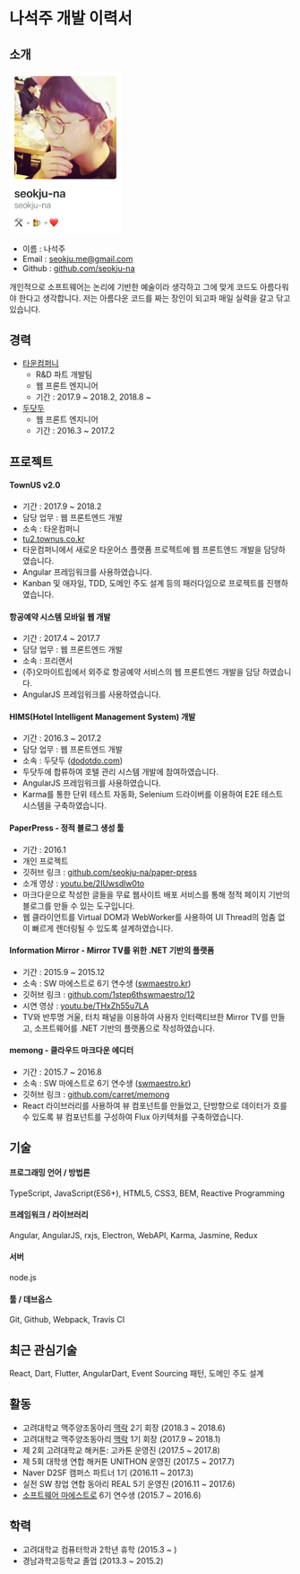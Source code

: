# 나석주 개발 이력서

## 소개

<img src="assets/me_at_github.png" width="200">

* 이름 : 나석주
* Email : seokju.me@gmail.com
* Github : [github.com/seokju-na](https://github.com/seokju-na)


개인적으로 소프트웨어는 논리에 기반한 예술이라 생각하고 그에 맞게 코드도 아름다워야 한다고 생각합니다. 저는 아름다운 코드를 짜는 장인이 되고파 매일 실력을 갈고 닦고 있습니다.

## 경력

* [타운컴퍼니](https://fb.com/towncompany)
    - R&D 파트 개발팀
    - 웹 프론트 엔지니어
    - 기간 : 2017.9 ~ 2018.2, 2018.8 ~
* [두닷두](www.dodotdo.com)
    - 웹 프론트 엔지니어
    - 기간 : 2016.3 ~ 2017.2


## 프로젝트

#### TownUS v2.0

- 기간 : 2017.9 ~ 2018.2
- 담당 업무 : 웹 프론트엔드 개발
- 소속 : 타운컴퍼니
- [tu2.townus.co.kr](https://tu2.townus.co.kr)
- 타운컴퍼니에서 새로운 타운어스 플랫폼 프로젝트에 웹 프론트엔드 개발을 담당하였습니다.
- Angular 프레임워크를 사용하였습니다.
- Kanban 및 애자일, TDD, 도메인 주도 설계 등의 패러다임으로 프로젝트를 진행하였습니다.


#### 항공예약 시스템 모바일 웹 개발

- 기간 : 2017.4 ~ 2017.7
- 담당 업무 : 웹 프론트엔드 개발
- 소속 : 프리랜서
- (주)오마이트립에서 외주로 항공예약 서비스의 웹 프론트엔드 개발을 담당 하였습니다.
- AngularJS 프레임워크를 사용하였습니다.


#### HIMS(Hotel Intelligent Management System) 개발

- 기간 : 2016.3 ~ 2017.2
- 담당 업무 : 웹 프론트엔드 개발
- 소속 : 두닷두 ([dodotdo.com](www.dodotdo.com))
- 두닷두에 합류하여 호텔 관리 시스템 개발에 참여하였습니다.
- AngularJS 프레임워크를 사용하였습니다.
- Karma를 통한 단위 테스트 자동화, Selenium 드라이버를 이용하여 E2E 테스트 시스템을 구축하였습니다.


#### PaperPress - 정적 블로그 생성 툴

- 기간 : 2016.1
- 개인 프로젝트
- 깃허브 링크 : [github.com/seokju-na/paper-press](https://github.com/seokju-na/paper-press)
- 소개 영상 : [youtu.be/2IUwsdlw0to](https://youtu.be/2IUwsdlw0to)
- 마크다운으로 작성한 글들을 무료 웹사이트 배포 서비스를 통해 정적 페이지 기반의 블로그를 만들 수 있는 도구입니다.
- 웹 클라이언트를 Virtual DOM과 WebWorker를 사용하여 UI Thread의 멈춤 없이 빠르게 렌더링될 수 있도록 설계하였습니다.


#### Information Mirror - Mirror TV를 위한 .NET 기반의 플랫폼

- 기간 : 2015.9 ~ 2015.12
- 소속 : SW 마에스트로 6기 연수생 ([swmaestro.kr](www.swmaestro.kr))
- 깃허브 링크 : [github.com/1step6thswmaestro/12](https://github.com/1step6thswmaestro/12)
- 시연 영상 : [youtu.be/THxZh55u7LA](https://youtu.be/THxZh55u7LA)
- TV와 반투명 거울, 터치 패널을 이용하여 사용자 인터랙티브한 Mirror TV를 만들고, 소프트웨어를 .NET 기반의 플랫폼으로 작성하였습니다.


#### memong - 클라우드 마크다운 에디터

- 기간 : 2015.7 ~ 2016.8
- 소속 : SW 마에스트로 6기 연수생 ([swmaestro.kr](www.swmaestro.kr))
- 깃허브 링크 : [github.com/carret/memong](https://github.com/carret/memong)
- React 라이브러리를 사용하여 뷰 컴포넌트를 만들었고, 단방향으로 데이터가 흐를 수 있도록 뷰 컴포넌트를 구성하여 Flux 아키텍처를 구축하였습니다.


## 기술

#### 프로그래밍 언어 / 방법론

TypeScript, JavaScript(ES6+), HTML5, CSS3, BEM, Reactive Programming


#### 프레임워크 / 라이브러리

Angular, AngularJS, rxjs, Electron, WebAPI, Karma, Jasmine, Redux


#### 서버

node.js


#### 툴 / 데브옵스

Git, Github, Webpack, Travis CI


## 최근 관심기술

React, Dart, Flutter, AngularDart, Event Sourcing 패턴, 도메인 주도 설계


## 활동

* 고려대학교 맥주양조동아리 [맥락](https://enjoybeer.org) 2기 회장 (2018.3 ~ 2018.6)
* 고려대학교 맥주양조동아리 [맥락](https://enjoybeer.org) 1기 회장 (2017.9 ~ 2018.1)
* 제 2회 고려대학교 해커톤: 고카톤 운영진 (2017.5 ~ 2017.8)
* 제 5회 대학생 연합 해커톤 UNITHON 운영진 (2017.5 ~ 2017.7)
* Naver D2SF 캠퍼스 파트너 1기 (2016.11 ~ 2017.3)
* 실전 SW 창업 연합 동아리 REAL 5기 운영진 (2016.11 ~ 2017.6)
* [소프트웨어 마에스트로](swmaestro.kr) 6기 연수생 (2015.7 ~ 2016.6)


## 학력

* 고려대학교 컴퓨터학과 2학년 휴학 (2015.3 ~ )
* 경남과학고등학교 졸업 (2013.3 ~ 2015.2)
